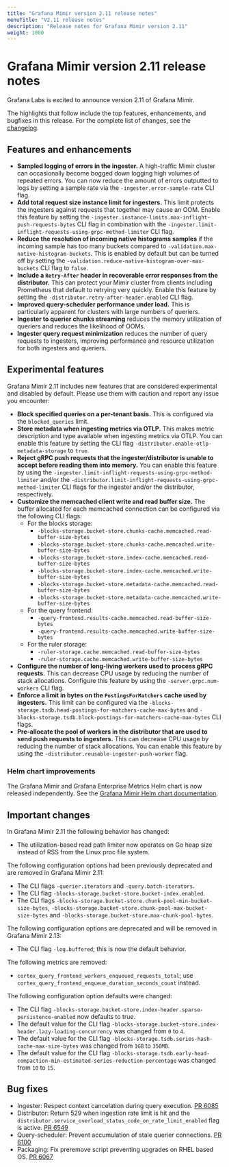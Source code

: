 ```yaml
---
title: "Grafana Mimir version 2.11 release notes"
menuTitle: "V2.11 release notes"
description: "Release notes for Grafana Mimir version 2.11"
weight: 1000
---
```


# Grafana Mimir version 2.11 release notes

Grafana Labs is excited to announce version 2.11 of Grafana Mimir.

The highlights that follow include the top features, enhancements, and bugfixes in this release. For the complete list of changes, see the [changelog](https://github.com/grafana/mimir/blob/main/CHANGELOG.md).

## Features and enhancements

- **Sampled logging of errors in the ingester.** A high-traffic Mimir cluster can occasionally become bogged down logging high volumes of repeated errors. You can now reduce the amount of errors outputted to logs by setting a sample rate via the `-ingester.error-sample-rate` CLI flag.
- **Add total request size instance limit for ingesters.** This limit protects the ingesters against requests that together may cause an OOM. Enable this feature by setting the `-ingester.instance-limits.max-inflight-push-requests-bytes` CLI flag in combination with the `-ingester.limit-inflight-requests-using-grpc-method-limiter` CLI flag.
- **Reduce the resolution of incoming native histograms samples** if the incoming sample has too many buckets compared to `-validation.max-native-histogram-buckets`. This is enabled by default but can be turned off by setting the `-validation.reduce-native-histogram-over-max-buckets` CLI flag to `false`.
- **Include a `Retry-After` header in recoverable error responses from the distributor.** This can protect your Mimir cluster from clients including Prometheus that default to retrying very quickly. Enable this feature by setting the `-distributor.retry-after-header.enabled` CLI flag.
- **Improved query-scheduler performance under load.** This is particularly apparent for clusters with large numbers of queriers.
- **Ingester to querier chunks streaming** reduces the memory utilization of queriers and reduces the likelihood of OOMs.
- **Ingester query request minimization** reduces the number of query requests to ingesters, improving performance and resource utilization for both ingesters and queriers.

## Experimental features

Grafana Mimir 2.11 includes new features that are considered experimental and disabled by default. Please use them with caution and report any issue you encounter:

- **Block specified queries on a per-tenant basis.** This is configured via the `blocked_queries` limit.
- **Store metadata when ingesting metrics via OTLP.** This makes metric description and type available when ingesting metrics via OTLP. You can enable this feature by setting the CLI flag `-distributor.enable-otlp-metadata-storage` to `true`.
- **Reject gRPC push requests that the ingester/distributor is unable to accept before reading them into memory.** You can enable this feature by using the `-ingester.limit-inflight-requests-using-grpc-method-limiter` and/or the `-distributor.limit-inflight-requests-using-grpc-method-limiter` CLI flags for the ingester and/or the distributor, respectively.
- **Customize the memcached client write and read buffer size.** The buffer allocated for each memcached connection can be configured via the following CLI flags:
  - For the blocks storage:
    - `-blocks-storage.bucket-store.chunks-cache.memcached.read-buffer-size-bytes`
    - `-blocks-storage.bucket-store.chunks-cache.memcached.write-buffer-size-bytes`
    - `-blocks-storage.bucket-store.index-cache.memcached.read-buffer-size-bytes`
    - `-blocks-storage.bucket-store.index-cache.memcached.write-buffer-size-bytes`
    - `-blocks-storage.bucket-store.metadata-cache.memcached.read-buffer-size-bytes`
    - `-blocks-storage.bucket-store.metadata-cache.memcached.write-buffer-size-bytes`
  - For the query frontend:
    - `-query-frontend.results-cache.memcached.read-buffer-size-bytes`
    - `-query-frontend.results-cache.memcached.write-buffer-size-bytes`
  - For the ruler storage:
    - `-ruler-storage.cache.memcached.read-buffer-size-bytes`
    - `-ruler-storage.cache.memcached.write-buffer-size-bytes`
- **Configure the number of long-living workers used to process gRPC requests.** This can decrease CPU usage by reducing the number of stack allocations. Configure this feature by using the `-server.grpc.num-workers` CLI flag.
- **Enforce a limit in bytes on the `PostingsForMatchers` cache used by ingesters.** This limit can be configured via the `-blocks-storage.tsdb.head-postings-for-matchers-cache-max-bytes` and `-blocks-storage.tsdb.block-postings-for-matchers-cache-max-bytes` CLI flags.
- **Pre-allocate the pool of workers in the distributor that are used to send push requests to ingesters.** This can decrease CPU usage by reducing the number of stack allocations. You can enable this feature by using the `-distributor.reusable-ingester-push-worker` flag.

### Helm chart improvements

The Grafana Mimir and Grafana Enterprise Metrics Helm chart is now released independently. See the [Grafana Mimir Helm chart documentation](/docs/helm-charts/mimir-distributed/latest/).

## Important changes

In Grafana Mimir 2.11 the following behavior has changed:

- The utilization-based read path limiter now operates on Go heap size instead of RSS from the Linux proc file system.

The following configuration options had been previously deprecated and are removed in Grafana Mimir 2.11:

- The CLI flags `-querier.iterators` and `-query.batch-iterators`.
- The CLI flag `-blocks-storage.bucket-store.bucket-index.enabled`.
- The CLI flags `-blocks-storage.bucket-store.chunk-pool-min-bucket-size-bytes`, `-blocks-storage.bucket-store.chunk-pool-max-bucket-size-bytes` and `-blocks-storage.bucket-store.max-chunk-pool-bytes`.

The following configuration options are deprecated and will be removed in Grafana Mimir 2.13:

- The CLI flag `-log.buffered`; this is now the default behavior.

The following metrics are removed:

- `cortex_query_frontend_workers_enqueued_requests_total`; use `cortex_query_frontend_enqueue_duration_seconds_count` instead.

The following configuration option defaults were changed:

- The CLI flag `-blocks-storage.bucket-store.index-header.sparse-persistence-enabled` now defaults to true.
- The default value for the CLI flag `-blocks-storage.bucket-store.index-header.lazy-loading-concurrency` was changed from `0` to `4`.
- The default value for the CLI flag `-blocks-storage.tsdb.series-hash-cache-max-size-bytes` was changed from `1GB` to `350MB`.
- The default value for the CLI flag `-blocks-storage.tsdb.early-head-compaction-min-estimated-series-reduction-percentage` was changed from `10` to `15`.

## Bug fixes

- Ingester: Respect context cancelation during query execution. [PR 6085](https://github.com/grafana/mimir/pull/6085)
- Distributor: Return 529 when ingestion rate limit is hit and the `distributor.service_overload_status_code_on_rate_limit_enabled` flag is active. [PR 6549](https://github.com/grafana/mimir/pull/6549)
- Query-scheduler: Prevent accumulation of stale querier connections. [PR 6100](https://github.com/grafana/mimir/pull/6100)
- Packaging: Fix preremove script preventing upgrades on RHEL based OS. [PR 6067](https://github.com/grafana/mimir/pull/6067)
